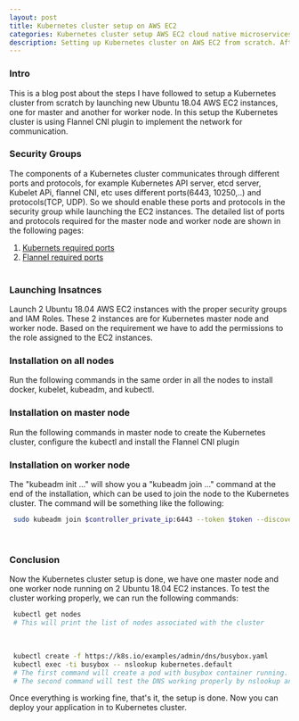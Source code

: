 ```yaml
---
layout: post
title: Kubernetes cluster setup on AWS EC2
categories: Kubernetes cluster setup AWS EC2 cloud native microservices container management platform docker.    
description: Setting up Kubernetes cluster on AWS EC2 from scratch. After launching an EC2 in AWS, I am going to show how we can setup the Kubernetes cluster on AWS EC2.  
---
```


### Intro

This is a blog post about the steps I have followed to setup a Kubernetes cluster from scratch by launching new Ubuntu 18.04 AWS EC2 instances, one for master and another for worker node. In this setup the Kubernetes cluster is using Flannel CNI plugin to implement the network for communication. 

### Security Groups

The components of a Kubernetes cluster communicates through different ports and protocols, for example Kubernetes API server, etcd server, Kubelet APi, flannel CNI, etc uses different ports(6443, 10250,..) and protocols(TCP, UDP). So we should enable these ports and protocols in the security group while launching the EC2 instances. The detailed list of ports and protocols required for the master node and worker node are shown in the following pages:
1. [Kubernets required ports](https://kubernetes.io/docs/setup/independent/install-kubeadm/#check-required-ports)
2. [Flannel required ports](https://github.com/coreos/coreos-kubernetes/blob/master/Documentation/kubernetes-networking.md#port-allocation)  
&nbsp;  

### Launching Insatnces

Launch 2 Ubuntu 18.04 AWS EC2 instances with the proper security groups and IAM Roles. These 2 instances are for Kubernetes master node and worker node. Based on the requirement we have to add the permissions to the role assigned to the EC2 instances.   

### Installation on all nodes

Run the following commands in the same order in all the nodes to install docker, kubelet, kubeadm, and kubectl.

<script src="https://gist.github.com/abhidsm/3737377fc4c6946c7cb9bbbdc5c9b631.js"></script>

### Installation on master node

Run the following commands in master node to create the Kubernetes cluster, configure the kubectl and install the Flannel CNI plugin 

<script src="https://gist.github.com/abhidsm/3748048cf1074d5b5dbfe45857367507.js"></script>

### Installation on worker node 

The "kubeadm init ..." will show you a "kubeadm join ..." command at the end of the installation, which can be used to join the node to the Kubernetes cluster. The command will be something like the following:

```bash
 sudo kubeadm join $controller_private_ip:6443 --token $token --discovery-token-ca-cert-hash $hash   
```   
&nbsp;

### Conclusion

Now the Kubernetes cluster setup is done, we have one master node and one worker node running on 2 Ubuntu 18.04 EC2 instances. To test the cluster working properly, we can run the following commands:

```bash
 kubectl get nodes
 # This will print the list of nodes associated with the cluster
```  
&nbsp;
```bash
 kubectl create -f https://k8s.io/examples/admin/dns/busybox.yaml
 kubectl exec -ti busybox -- nslookup kubernetes.default
 # The first command will create a pod with busybox container running. 
 # The second command will test the DNS working properly by nslookup an internal pod name.
```

Once everything is working fine, that's it, the setup is done. Now you can deploy your application in to Kubernetes cluster.    
 
